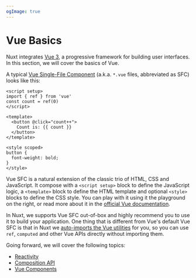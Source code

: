 ```yaml
---
ogImage: true
---
```


# Vue Basics

Nuxt integrates [Vue 3](https://vuejs.org/), a progressive framework for building user interfaces. In this section, we will cover the basics of Vue.

A typical [Vue Single-File Component](https://vuejs.org/guide/scaling-up/sfc.html) (a.k.a. `*.vue` files, abbreviated as SFC) looks like this:

```vue
<script setup>
import { ref } from 'vue'
const count = ref(0)
</script>

<template>
  <button @click="count++">
    Count is: {{ count }}
  </button>
</template>

<style scoped>
button {
  font-weight: bold;
}
</style>
```

Vue SFC is a natural extension of the classic trio of HTML, CSS and JavaScript. It compose with a `<script setup>` block to define the JavaScript logic, a `<template>` block to define the HTML template and optional `<style>` blocks to define the CSS style. You can play with it using it the playground on the right, or read more about it in the [official Vue documentation](https://v3.vuejs.org/guide/single-file-component.html).

In Nuxt, we supports Vue SFC out-of-box and highly recommend you to use it to build your application. One thing that is different from Vue's default Vue SFC is that in Nuxt we [auto-imports the Vue utilities](https://nuxt.com/docs/guide/concepts/auto-imports) for you, so you can use `ref`, `computed` and other Vue APIs directly without importing them.

Going forward, we will cover the following topics:

- [Reactivity](/vue/reactivity)
- [Composition API](/vue/composition-api)
- [Vue Components](/vue/components)
